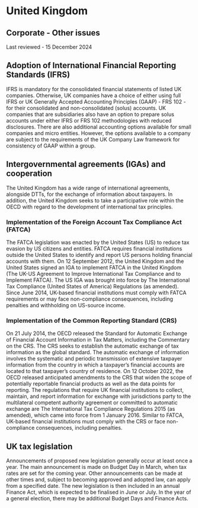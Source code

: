 # United Kingdom
## Corporate - Other issues
Last reviewed - 15 December 2024
## Adoption of International Financial Reporting Standards (IFRS)
IFRS is mandatory for the consolidated financial statements of listed UK companies.
Otherwise, UK companies have a choice of either using full IFRS or UK Generally Accepted Accounting Principles (GAAP) - FRS 102 - for their consolidated and non-consolidated (solus) accounts. UK companies that are subsidiaries also have an option to prepare solus accounts under either IFRS or FRS 102 methodologies with reduced disclosures. There are also additional accounting options available for small companies and micro entities. However, the options available to a company are subject to the requirements of the UK Company Law framework for consistency of GAAP within a group.
## Intergovernmental agreements (IGAs) and cooperation
The United Kingdom has a wide range of international agreements, alongside DTTs, for the exchange of information about taxpayers. In addition, the United Kingdom seeks to take a participative role within the OECD with regard to the development of international tax principles.
### **Implementation of the Foreign Account Tax Compliance Act (FATCA)**
The FATCA legislation was enacted by the United States (US) to reduce tax evasion by US citizens and entities. FATCA requires financial institutions outside the United States to identify and report US persons holding financial accounts with them. On 12 September 2012, the United Kingdom and the United States signed an IGA to implement FATCA in the United Kingdom (The UK-US Agreement to Improve International Tax Compliance and to Implement FATCA). The US IGA was brought into force by The International Tax Compliance (United States of America) Regulations (as amended). Since June 2014, UK-based financial institutions must comply with FATCA requirements or may face non-compliance consequences, including penalties and withholding on US-source income.
### **Implementation of the Common Reporting Standard (CRS)**
On 21 July 2014, the OECD released the Standard for Automatic Exchange of Financial Account Information in Tax Matters, including the Commentary on the CRS. The CRS seeks to establish the automatic exchange of tax information as the global standard. The automatic exchange of information involves the systematic and periodic transmission of extensive taxpayer information from the country in which a taxpayer’s financial accounts are located to that taxpayer’s country of residence. On 12 October 2022, the OECD released anticipated amendments to the CRS that widen the scope of potentially reportable financial products as well as the data points for reporting.
The regulations that require UK financial institutions to collect, maintain, and report information for exchange with jurisdictions party to the multilateral competent authority agreement or committed to automatic exchange are The International Tax Compliance Regulations 2015 (as amended), which came into force from 1 January 2016. Similar to FATCA, UK-based financial institutions must comply with the CRS or face non-compliance consequences, including penalties.
## UK tax legislation
Announcements of proposed new legislation generally occur at least once a year. The main announcement is made on Budget Day in March, when tax rates are set for the coming year. Other announcements can be made at other times and, subject to becoming approved and adopted law, can apply from a specified date. The new legislation is then included in an annual Finance Act, which is expected to be finalised in June or July. In the year of a general election, there may be additional Budget Days and Finance Acts.
